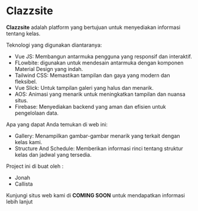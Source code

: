 # Clazzsite

**Clazzsite** adalah platform yang bertujuan untuk menyediakan informasi tentang kelas.

Teknologi yang digunakan diantaranya:
- Vue JS: Membangun antarmuka pengguna yang responsif dan interaktif.
- FLowbite: digunakan untuk mendesain antarmuka dengan komponen Material Design yang indah.
- Tailwind CSS: Memastikan tampilan dan gaya yang modern dan fleksibel.
- Vue Slick: Untuk tampilan galeri yang halus dan menarik.
- AOS: Animasi yang menarik untuk meningkatkan tampilan dan nuansa situs.
- Firebase: Menyediakan backend yang aman dan efisien untuk pengelolaan data.

Apa yang dapat Anda temukan di web ini:
- Gallery: Menampilkan gambar-gambar menarik yang terkait dengan kelas kami.
- Structure And Schedule: Memberikan informasi rinci tentang struktur kelas dan jadwal yang tersedia.  

Project ini di buat oleh :
- Jonah
- Callista

Kunjungi situs web kami di **COMING SOON** untuk mendapatkan informasi lebih lanjut
